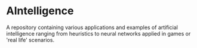 # AIntelligence
A repository containing various applications and examples of artificial intelligence ranging from heuristics to neural networks applied in games or 'real life' scenarios. 
